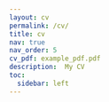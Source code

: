 ```yaml
---
layout: cv
permalink: /cv/
title: cv
nav: true
nav_order: 5
cv_pdf: example_pdf.pdf
description:  My CV
toc:
  sidebar: left
---
```

